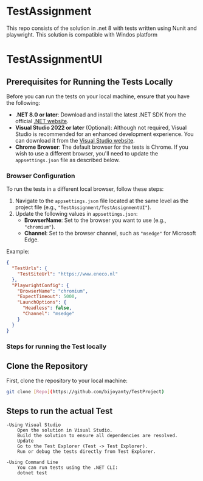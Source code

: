 # TestAssignment

This repo consists of the solution in .net 8 with tests written using Nunit and playwright.
This solution is compatible with Windos platform

# TestAssignmentUI

## Prerequisites for Running the Tests Locally

Before you can run the tests on your local machine, ensure that you have the following:

- **.NET 8.0 or later**: Download and install the latest .NET SDK from the official [.NET website](https://dotnet.microsoft.com/download).
- **Visual Studio 2022 or later** (Optional): Although not required, Visual Studio is recommended for an enhanced development experience. You can download it from the [Visual Studio website](https://visualstudio.microsoft.com/downloads/).
- **Chrome Browser**: The default browser for the tests is Chrome. If you wish to use a different browser, you'll need to update the `appsettings.json` file as described below.

### Browser Configuration
To run the tests in a different local browser, follow these steps:

1. Navigate to the `appsettings.json` file located at the same level as the project file (e.g., `"TestAssignment/TestAssignmentUI"`).
2. Update the following values in `appsettings.json`:
    - **BrowserName**: Set to the browser you want to use (e.g., `"chromium"`).
    - **Channel**: Set to the browser channel, such as `"msedge"` for Microsoft Edge.

Example:
```json
{
  "TestUrls": {
    "TestSiteUrl": "https://www.eneco.nl"
  },
  "PlaywrightConfig": {
    "BrowserName": "chromium",
    "ExpectTimeout": 5000,
    "LaunchOptions": {
      "Headless": false,
      "Channel": "msedge"
    }
  }
}
```

### Steps for running the Test locally

## Clone the Repository

First, clone the repository to your local machine:

```bash
git clone [Repo](https://github.com/bijoyanty/TestProject)
```

## Steps to run the actual Test

	-Using Visual Studio
		Open the solution in Visual Studio.
		Build the solution to ensure all dependencies are resolved. 
  		Update 
		Go to the Test Explorer (Test -> Test Explorer).
		Run or debug the tests directly from Test Explorer.
	
	-Using Command Line
		You can run tests using the .NET CLI:
		dotnet test

